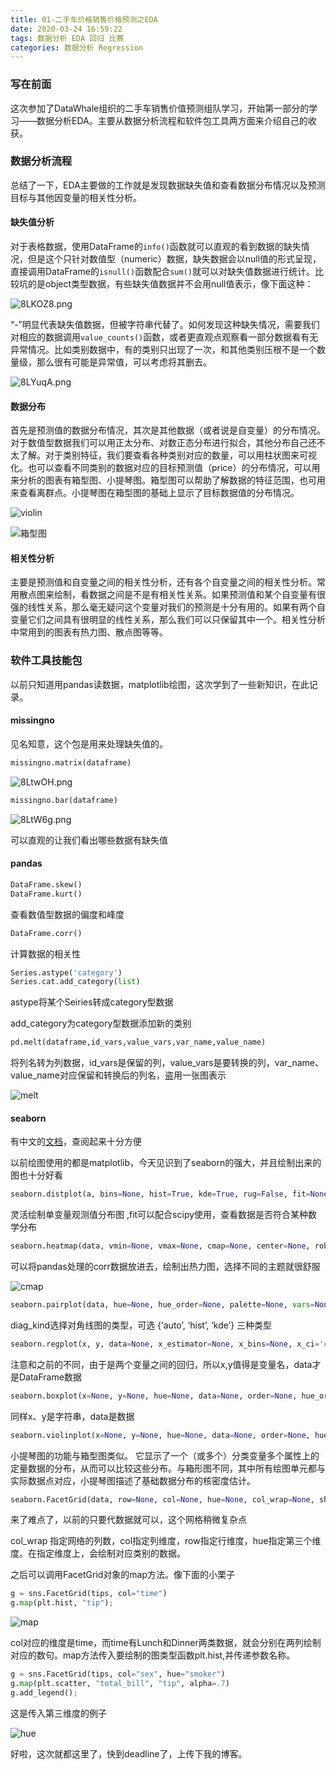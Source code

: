 ```yaml
---
title: 01-二手车价格销售价格预测之EDA
date: 2020-03-24 16:59:22
tags: 数据分析 EDA 回归 比赛
categories: 数据分析 Regression
---
```




### 写在前面

这次参加了DataWhale组织的二手车销售价值预测组队学习，开始第一部分的学习——数据分析EDA。主要从数据分析流程和软件包工具两方面来介绍自己的收获。

### 数据分析流程

总结了一下，EDA主要做的工作就是发现数据缺失值和查看数据分布情况以及预测目标与其他因变量的相关性分析。

#### 缺失值分析

对于表格数据，使用DataFrame的``info()``函数就可以直观的看到数据的缺失情况，但是这个只针对数值型（numeric）数据，缺失数据会以null值的形式呈现，直接调用DataFrame的`isnull()`函数配合`sum()`就可以对缺失值数据进行统计。比较坑的是object类型数据，有些缺失值数据并不会用null值表示，像下面这种：

![8LKOZ8.png](https://s1.ax1x.com/2020/03/24/8LKOZ8.png)

“-”明显代表缺失值数据，但被字符串代替了。如何发现这种缺失情况，需要我们对相应的数据调用`value_counts()`函数，或者更直观点观察看一部分数据看有无异常情况。比如类别数据中，有的类别只出现了一次，和其他类别压根不是一个数量级，那么很有可能是异常值，可以考虑将其删去。

![8LYuqA.png](https://s1.ax1x.com/2020/03/24/8LYuqA.png)

####  数据分布

首先是预测值的数据分布情况，其次是其他数据（或者说是自变量）的分布情况。对于数值型数据我们可以用正太分布、对数正态分布进行拟合，其他分布自己还不太了解。对于类别特征，我们要查看各种类别对应的数量，可以用柱状图来可视化。也可以查看不同类别的数据对应的目标预测值（price）的分布情况，可以用来分析的图表有箱型图、小提琴图。箱型图可以帮助了解数据的特征范围，也可用来查看离群点。小提琴图在箱型图的基础上显示了目标数据值的分布情况。

![violin](https://datavizcatalogue.com/ZH/%E6%96%B9%E6%B3%95/images/anatomy/SVG/%E5%B0%8F%E6%8F%90%E7%90%B4%E5%9B%BE.svg)

![箱型图](https://niyanchun.com/usr/uploads/2018/07/1539567941.png)

#### 相关性分析

主要是预测值和自变量之间的相关性分析，还有各个自变量之间的相关性分析。常用散点图来绘制，看数据之间是不是有相关性关系。如果预测值和某个自变量有很强的线性关系，那么毫无疑问这个变量对我们的预测是十分有用的。如果有两个自变量它们之间具有很明显的线性关系，那么我们可以只保留其中一个。相关性分析中常用到的图表有热力图、散点图等等。

### 软件工具技能包

以前只知道用pandas读数据，matplotlib绘图，这次学到了一些新知识，在此记录。

#### missingno

见名知意，这个包是用来处理缺失值的。

```python
missingno.matrix(dataframe)
```

![8LtwOH.png](https://s1.ax1x.com/2020/03/24/8LtwOH.png)

```python
missingno.bar(dataframe)
```

![8LtW6g.png](https://s1.ax1x.com/2020/03/24/8LtW6g.png)

可以直观的让我们看出哪些数据有缺失值

#### pandas

```python
DataFrame.skew()
DataFrame.kurt()
```

查看数值型数据的偏度和峰度

```python
DataFrame.corr() 
```

计算数据的相关性

```python
Series.astype('category')
Series.cat.add_category(list)
```

astype将某个Seiries转成category型数据

add_category为category型数据添加新的类别

```python
pd.melt(dataframe,id_vars,value_vars,var_name,value_name)
```

将列名转为列数据，id_vars是保留的列，value_vars是要转换的列，var_name、value_name对应保留和转换后的列名，盗用一张图表示

![melt](https://img-blog.csdn.net/20180927155514513?watermark/2/text/aHR0cHM6Ly9ibG9nLmNzZG4ubmV0L21pbmdrb3Vrb3U=/font/5a6L5L2T/fontsize/400/fill/I0JBQkFCMA==/dissolve/70)

#### seaborn

有中文的[文档](https://seaborn.apachecn.org/)，查阅起来十分方便

以前绘图使用的都是matplotlib，今天见识到了seaborn的强大，并且绘制出来的图也十分好看

```python
seaborn.distplot(a, bins=None, hist=True, kde=True, rug=False, fit=None, hist_kws=None, kde_kws=None, rug_kws=None, fit_kws=None, color=None, vertical=False, norm_hist=False, axlabel=None, label=None, ax=None)
```

 灵活绘制单变量观测值分布图 ,fit可以配合scipy使用，查看数据是否符合某种数学分布

```python
seaborn.heatmap(data, vmin=None, vmax=None, cmap=None, center=None, robust=False, annot=None, fmt='.2g', annot_kws=None, linewidths=0, linecolor='white', cbar=True, cbar_kws=None, cbar_ax=None, square=False, xticklabels='auto', yticklabels='auto', mask=None, ax=None, **kwargs)
```

可以将pandas处理的corr数据放进去，绘制出热力图，选择不同的主题就很舒服

![cmap](https://seaborn.apachecn.org/docs/img/e18cb02ed3ad1b91b540951f2912539b.jpg)

```python
seaborn.pairplot(data, hue=None, hue_order=None, palette=None, vars=None, x_vars=None, y_vars=None, kind='scatter', diag_kind='auto', markers=None, height=2.5, aspect=1, dropna=True, plot_kws=None, diag_kws=None, grid_kws=None, size=None)
```

diag_kind选择对角线图的类型，可选 {‘auto’, ‘hist’, ‘kde’} 三种类型

```python
seaborn.regplot(x, y, data=None, x_estimator=None, x_bins=None, x_ci='ci', scatter=True, fit_reg=True, ci=95, n_boot=1000, units=None, order=1, logistic=False, lowess=False, robust=False, logx=False, x_partial=None, y_partial=None, truncate=False, dropna=True, x_jitter=None, y_jitter=None, label=None, color=None, marker='o', scatter_kws=None, line_kws=None, ax=None)
```

注意和之前的不同，由于是两个变量之间的回归，所以x,y值得是变量名，data才是DataFrame数据

```python
seaborn.boxplot(x=None, y=None, hue=None, data=None, order=None, hue_order=None, orient=None, color=None, palette=None, saturation=0.75, width=0.8, dodge=True, fliersize=5, linewidth=None, whis=1.5, notch=False, ax=None, **kwargs)
```

同样x、y是字符串，data是数据

```python
seaborn.violinplot(x=None, y=None, hue=None, data=None, order=None, hue_order=None, bw='scott', cut=2, scale='area', scale_hue=True, gridsize=100, width=0.8, inner='box', split=False, dodge=True, orient=None, linewidth=None, color=None, palette=None, saturation=0.75, ax=None, **kwargs)
```

小提琴图的功能与箱型图类似。 它显示了一个（或多个）分类变量多个属性上的定量数据的分布，从而可以比较这些分布。与箱形图不同，其中所有绘图单元都与实际数据点对应，小提琴图描述了基础数据分布的核密度估计。 

```python
seaborn.FacetGrid(data, row=None, col=None, hue=None, col_wrap=None, sharex=True, sharey=True, height=3, aspect=1, palette=None, row_order=None, col_order=None, hue_order=None, hue_kws=None, dropna=True, legend_out=True, despine=True, margin_titles=False, xlim=None, ylim=None, subplot_kws=None, gridspec_kws=None, size=None)
```

来了难点了，以前的只要代数据就可以，这个网格稍微复杂点

 col_wrap 指定网络的列数，col指定列维度，row指定行维度，hue指定第三个维度。在指定维度上，会绘制对应类别的数据。

之后可以调用FacetGrid对象的map方法。像下面的小栗子

``` python
g = sns.FacetGrid(tips, col="time")
g.map(plt.hist, "tip");
```

![map](https://seaborn.apachecn.org/docs/img/5e335e837566d00501c0389d96625993.jpg)

col对应的维度是time，而time有Lunch和Dinner两类数据，就会分别在两列绘制对应的数句。map方法传入要绘制的图类型函数plt.hist,并传递参数名称。

```python
g = sns.FacetGrid(tips, col="sex", hue="smoker")
g.map(plt.scatter, "total_bill", "tip", alpha=.7)
g.add_legend();
```

这是传入第三维度的例子

![hue](https://seaborn.apachecn.org/docs/img/96cf02373c746bde1b58beb44b2f25c8.jpg)

好啦，这次就都这里了，快到deadline了，上传下我的博客。